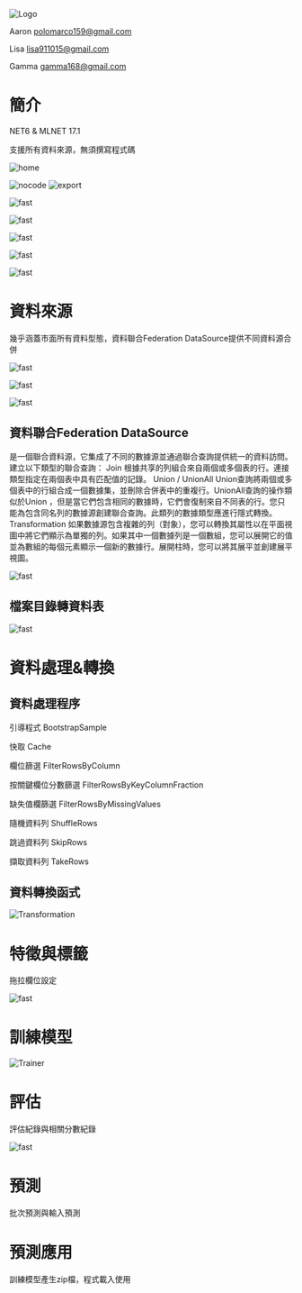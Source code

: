 ![Logo](/Images/image001.jpg)

Aaron polomarco159@gmail.com

Lisa lisa911015@gmail.com

Gamma gamma168@gmail.com

# 簡介

NET6 & MLNET 17.1

支援所有資料來源，無須撰寫程式碼

![home](/Images/image007.jpg)

![nocode](/Images/image002.png)
![export](/Images/image008.png)

![fast](/Images/image009.png)

![fast](/Images/image010.png)

![fast](/Images/image011.png)

![fast](/Images/image012.png)

![fast](/Images/image013.png)

# 資料來源

幾乎涵蓋市面所有資料型態，資料聯合Federation DataSource提供不同資料源合併

![fast](/Images/image014.jpg)

![fast](/Images/image015.jpg)

![fast](/Images/image016.jpg)

## 資料聯合Federation DataSource

是一個聯合資料源，它集成了不同的數據源並通過聯合查詢提供統一的資料訪問。
建立以下類型的聯合查詢：
Join
根據共享的列組合來自兩個或多個表的行。連接類型指定在兩個表中具有匹配值的記錄。
Union / UnionAll
Union查詢將兩個或多個表中的行組合成一個數據集，並刪除合併表中的重複行。UnionAll查詢的操作類似於Union ，但是當它們包含相同的數據時，它們會復制來自不同表的行。您只能為包含同名列的數據源創建聯合查詢。此類列的數據類型應進行隱式轉換。
Transformation
如果數據源包含複雜的列（對象），您可以轉換其屬性以在平面視圖中將它們顯示為單獨的列。如果其中一個數據列是一個數組，您可以展開它的值並為數組的每個元素顯示一個新的數據行。展開柱時，您可以將其展平並創建展平視圖。

![fast](/Images/image017.jpg)

## 檔案目錄轉資料表

![fast](/Images/image018.jpg)

# 資料處理&轉換

## 資料處理程序

引導程式	BootstrapSample

快取	Cache

欄位篩選	FilterRowsByColumn

按關鍵欄位分數篩選	FilterRowsByKeyColumnFraction

缺失值欄篩選	FilterRowsByMissingValues

隨機資料列	ShuffleRows

跳過資料列	SkipRows

擷取資料列	TakeRows

## 資料轉換函式

![Transformation](/Images/Transformation.png)

# 特徵與標籤

拖拉欄位設定

![fast](/Images/image019.jpg)

# 訓練模型

![Trainer](/Images/Trainer.png)

# 評估

評估紀錄與相關分數紀錄

![fast](/Images/image020.jpg)

# 預測

批次預測與輸入預測

# 預測應用

訓練模型產生zip檔，程式載入使用

